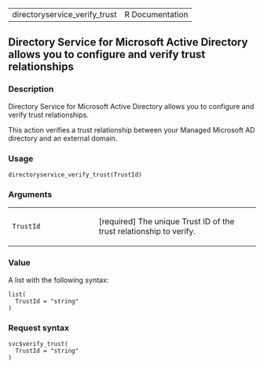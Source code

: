 <table style="width: 100%;">
<tbody>
<tr class="odd">
<td>directoryservice_verify_trust</td>
<td style="text-align: right;">R Documentation</td>
</tr>
</tbody>
</table>

## Directory Service for Microsoft Active Directory allows you to configure and verify trust relationships

### Description

Directory Service for Microsoft Active Directory allows you to configure
and verify trust relationships.

This action verifies a trust relationship between your Managed Microsoft
AD directory and an external domain.

### Usage

    directoryservice_verify_trust(TrustId)

### Arguments

<table>
<colgroup>
<col style="width: 35%" />
<col style="width: 65%" />
</colgroup>
<tbody>
<tr class="odd">
<td><code
id="directoryservice_verify_trust_:_TrustId">TrustId</code></td>
<td><p>[required] The unique Trust ID of the trust relationship to
verify.</p></td>
</tr>
</tbody>
</table>

### Value

A list with the following syntax:

    list(
      TrustId = "string"
    )

### Request syntax

    svc$verify_trust(
      TrustId = "string"
    )
